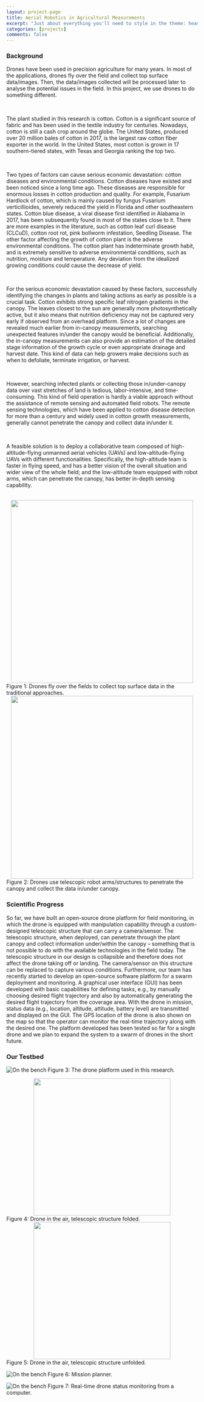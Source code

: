 ```yaml
---
layout: project-page
title: Aerial Robotics in Agricultural Measurements
excerpt: "Just about everything you'll need to style in the theme: headings, paragraphs, blockquotes, tables, code blocks, and more."
categories: [projects]
comments: false
---
```


### Background

Drones have been used in precision agriculture for many years. In most of the applications, drones fly over the field and collect top surface data/images. Then, the data/images collected will be processed later to analyse the potential issues in the field. In this project, we use drones to do something different.

<br />    

The plant studied in this research is cotton. Cotton is a significant source of fabric and has been used in the textile industry for centuries. Nowadays, cotton is still a cash crop around the globe. The United States, produced over 20 million bales of cotton in 2017, is the largest raw cotton fiber exporter in the world. In the United States, most cotton is grown in 17 southern-tiered states, with Texas and Georgia ranking the top two.

<br />    

Two types of factors can cause serious economic devastation: cotton diseases and environmental conditions. Cotton diseases have existed and been noticed since a long time ago. These diseases are responsible for enormous losses in cotton production and quality. For example, Fusarium Hardlock of cotton, which is mainly caused by fungus Fusarium verticillioides, severely reduced the yield in Florida and other southeastern states. Cotton blue disease, a viral disease first identified in Alabama in 2017, has been subsequently found in most of the states close to it. There are more examples in the literature, such as cotton leaf curl disease (CLCuD), cotton root rot, pink bollworm infestation, Seedling Disease. The other factor affecting the growth of cotton plant is the adverse environmental conditions. The cotton plant has indeterminate growth habit, and is extremely sensitive to adverse environmental conditions, such as nutrition, moisture and temperature. Any deviation from the idealized growing conditions could cause the decrease of yield.

<br />    

For the serious economic devastation caused by these factors, successfully identifying the changes in plants and taking actions as early as possible is a crucial task. Cotton exhibits strong specific leaf nitrogen gradients in the canopy. The leaves closest to the sun are generally more photosynthetically active, but it also means that nutrition deficiency may not be captured very early if observed from an overhead platform. Since a lot of changes are revealed much earlier from in-canopy measurements, searching unexpected features in/under the canopy would be beneficial. Additionally, the in-canopy measurements can also provide an estimation of the detailed stage information of the growth cycle or even appropriate drainage and harvest date. This kind of data can help growers make decisions such as when to defoliate, terminate irrigation, or harvest.

<br />    

However, searching infected plants or collecting those in/under-canopy data over vast stretches of land is tedious, labor-intensive, and time-consuming. This kind of field operation is hardly a viable approach without the assistance of remote sensing and automated field robots. The remote sensing technologies, which have been applied to cotton disease detection for more than a century and widely used in cotton growth measurements, generally cannot penetrate the canopy and collect data in/under it.

<br />    

A feasible solution is to deploy a collaborative team composed of high-altitude-flying unmanned aerial vehicles (UAVs) and low-altitude-flying UAVs with different functionalities. Specifically, the high-altitude team is faster in flying speed, and has a better vision of the overall situation and wider view of the whole field; and the low-altitude team equipped with robot arms, which can penetrate the canopy, has better in-depth sensing capability.

<br />    

<img style="display:block; margin-left: auto; margin-right: auto;" src="../../Pics/agriculture_measurement/Drone-over-plants.png" width="480">
Figure 1: Drones fly over the fields to collect top surface data in the traditional approaches.

<br />    

<img style="display:block; margin-left: auto; margin-right: auto;" src="../../Pics/agriculture_measurement/Drone-with-arm-in-bush.png" width="480">
Figure 2: Drones use telescopic robot arms/structures to penetrate the canopy and collect the data in/under canopy.

### Scientific Progress

So far, we have built an open-source drone platform for field monitoring, in which the drone is equipped with manipulation capability through a custom-designed telescopic structure that can carry a camera/sensor. The telescopic structure, when deployed, can penetrate through the plant canopy and collect information under/within the canopy – something that is not possible to do with the available technologies in the field today. The telescopic structure in our design is collapsible and therefore does not affect the drone taking off or landing. The camera/sensor on this structure can be replaced to capture various conditions. Furthermore, our team has recently started to develop an open-source software platform for a swarm deployment and monitoring. A graphical user interface (GUI) has been developed with basic capabilities for defining tasks, e.g., by manually choosing desired flight trajectory and also by automatically generating the desired flight trajectory from the coverage area. With the drone in mission, status data (e.g., location, altitude, attitude, battery level) are transmitted and displayed on the GUI. The GPS location of the drone is also shown on the map so that the operator can monitor the real-time trajectory along with the desired one. The platform developed has been tested so far for a single drone and we plan to expand the system to a swarm of drones in the short future.

### Our Testbed

![On the bench](../../Pics/agriculture_measurement/OntheBench3.jpg)
Figure 3: The drone platform used in this research.

<img style="display:block; margin-left: auto; margin-right: auto;" src="../../Pics/agriculture_measurement/PoleFold.png" width="360">
Figure 4: Drone in the air, telescopic structure folded.

<img style="display:block; margin-left: auto; margin-right: auto;" src="../../Pics/agriculture_measurement/PoleUnfold.png" width="360">
Figure 5: Drone in the air, telescopic structure unfolded.


![On the bench](../../Pics/agriculture_measurement/Mission.png)
Figure 6: Mission planner.

![On the bench](../../Pics/agriculture_measurement/Monitor.png)
Figure 7: Real-time drone status monitoring from a computer.

